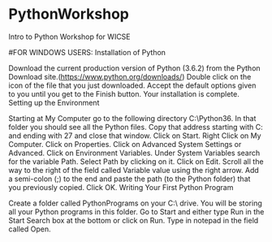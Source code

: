 # PythonWorkshop
Intro to Python Workshop for WICSE

#FOR WINDOWS USERS:
Installation of Python

Download the current production version of Python (3.6.2) from the Python Download site.(https://www.python.org/downloads/)
Double click on the icon of the file that you just downloaded.
Accept the default options given to you until you get to the Finish button. Your installation is complete.
Setting up the Environment

Starting at My Computer go to the following directory C:\Python36. In that folder you should see all the Python files.
Copy that address starting with C: and ending with 27 and close that window.
Click on Start. Right Click on My Computer.
Click on Properties. Click on Advanced System Settings or Advanced.
Click on Environment Variables.
Under System Variables search for the variable Path.
Select Path by clicking on it. Click on Edit.
Scroll all the way to the right of the field called Variable value using the right arrow.
Add a semi-colon (;) to the end and paste the path (to the Python folder) that you previously copied. Click OK.
Writing Your First Python Program

Create a folder called PythonPrograms on your C:\ drive. You will be storing all your Python programs in this folder.
Go to Start and either type Run in the Start Search box at the bottom or click on Run.
Type in notepad in the field called Open.

